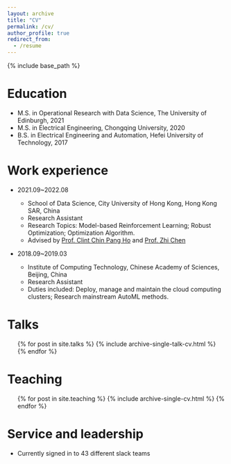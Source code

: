 ```yaml
---
layout: archive
title: "CV"
permalink: /cv/
author_profile: true
redirect_from:
  - /resume
---
```


{% include base_path %}

Education
======
* M.S. in Operational Research with Data Science, The University of Edinburgh, 2021
* M.S. in Electrical Engineering, Chongqing University, 2020
* B.S. in Electrical Engineering and Automation, Hefei University of Technology, 2017


Work experience
======
* 2021.09~2022.08
  * School of Data Science, City University of Hong Kong, Hong Kong SAR, China
  * Research Assistant
  * Research Topics: Model-based Reinforcement Learning; Robust Optimization; Optimization Algorithm.
  * Advised by [Prof. Clint Chin Pang Ho](https://sites.google.com/view/clint-chin-pang-ho/home) and [Prof. Zhi Chen](https://sites.google.com/view/z-chen/home)

* 2018.09~2019.03
  * Institute of Computing Technology, Chinese Academy of Sciences, Beijing, China
  * Research Assistant
  * Duties included: Deploy, manage and maintain the cloud computing clusters; Research mainstream AutoML methods.
  
  
Talks
======
  <ul>{% for post in site.talks %}
    {% include archive-single-talk-cv.html %}
  {% endfor %}</ul>
  
Teaching
======
  <ul>{% for post in site.teaching %}
    {% include archive-single-cv.html %}
  {% endfor %}</ul>
  
Service and leadership
======
* Currently signed in to 43 different slack teams
